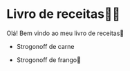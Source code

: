 # Livro de receitas:man_cook: 



Olá! Bem vindo ao meu livro de receitas:hamburger: 

- Strogonoff de carne

- Strogonoff de frango:chicken:

  ​